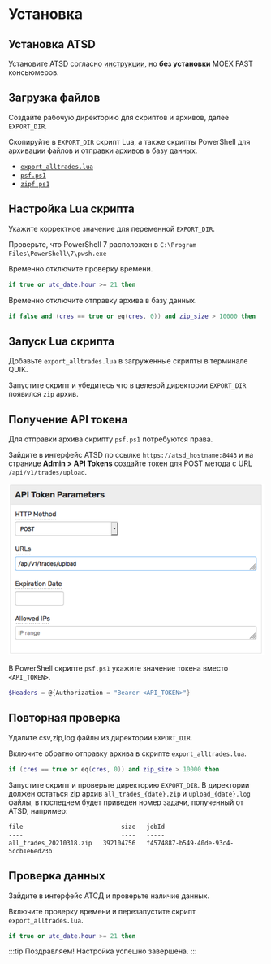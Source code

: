 # Установка

## Установка ATSD

Установите ATSD согласно [инструкции](install.md), но **без установки** MOEX FAST консьюмеров.

## Загрузка файлов

Создайте рабочую директорию для скриптов и архивов, далее `EXPORT_DIR`.

Скопируйте в `EXPORT_DIR` скрипт Lua, а также скрипты PowerShell для архивации файлов и отправки архивов в базу данных.

* [`export_alltrades.lua`](https://raw.githubusercontent.com/axibase/atsd/master/finance/ru/export_alltrades.lua)
* [`psf.ps1`](https://raw.githubusercontent.com/axibase/atsd/master/finance/ru/psf.ps1)
* [`zipf.ps1`](https://raw.githubusercontent.com/axibase/atsd/master/finance/ru/zipf.ps1)

## Настройка Lua скрипта

Укажите корректное значение для переменной `EXPORT_DIR`.

Проверьте, что PowerShell 7 расположен в `C:\Program Files\PowerShell\7\pwsh.exe`

Временно отключите проверку времени.

```lua
if true or utc_date.hour >= 21 then
```

Временно отключите отправку архива в базу данных.

```lua
if false and (cres == true or eq(cres, 0)) and zip_size > 10000 then
```

## Запуск Lua скрипта

Добавьте `export_alltrades.lua` в загруженные скрипты в терминале QUIK.

Запустите скрипт и убедитесь что в целевой директории `EXPORT_DIR` появился `zip` архив.

## Получение API токена

Для отправки архива скрипту `psf.ps1` потребуются права.

Зайдите в интерфейс ATSD по ссылке `https://atsd_hostname:8443` и на странице **Admin > API Tokens** создайте токен для POST метода с URL `/api/v1/trades/upload`.

![](./images/trade_upload_api_token.png)

В PowerShell скрипте `psf.ps1` укажите значение токена вместо `<API_TOKEN>`.

```powershell
$Headers = @{Authorization = "Bearer <API_TOKEN>"}
```

## Повторная проверка

Удалите csv,zip,log файлы из директории `EXPORT_DIR`.

Включите обратно отправку архива в скрипте `export_alltrades.lua`.

```lua
if (cres == true or eq(cres, 0)) and zip_size > 10000 then
```

Запустите скрипт и проверьте директорию `EXPORT_DIR`. В директории должен остаться zip архив `all_trades_{date}.zip` и `upload_{date}.log` файлы, в последнем будет приведен номер задачи, полученный от ATSD, например:

```
file                           size   jobId
----                           ----   -----
all_trades_20210318.zip   392104756   f4574887-b549-40de-93c4-5ccb1e6ed23b
```

## Проверка данных

Зайдите в интерфейс АТСД и проверьте наличие данных.

Включите проверку времени и перезапустите скрипт `export_alltrades.lua`.

```lua
if true or utc_date.hour >= 21 then
```

:::tip Поздравляем!
Настройка успешно завершена.
:::

